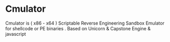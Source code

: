 # Cmulator
Cmulator  is ( x86 - x64 ) Scriptable Reverse Engineering Sandbox Emulator for shellcode or PE binaries . Based on Unicorn &amp; Capstone Engine &amp; javascript
